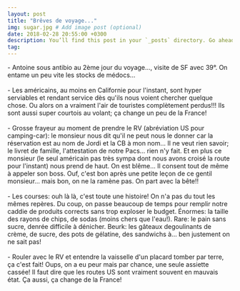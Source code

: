 ```yaml
---
layout: post
title: "Brêves de voyage..."
img: sugar.jpg # Add image post (optional)
date: 2018-02-28 20:55:00 +0300
description: You’ll find this post in your `_posts` directory. Go ahead and edit it and re-build the site to see your changes. # Add post description (optional)
tag: 
---
```

<p>
- Antoine sous antibio au 2ème jour du voyage..., visite de SF avec 39°. On entame un peu vite les stocks de médocs...
<br/><br/>
- Les américains, au moins en Californie pour l'instant, sont hyper serviables et rendant service dès qu'ils nous voient chercher quelque chose. Ou alors on a vraiment l'air de touristes complètement perdus!!! Ils sont aussi super courtois au volant; ça change un peu de la France!
<br/><br/>
- Grosse frayeur au moment de prendre le RV (abréviation US pour camping-car): le monsieur nous dit qu'il ne peut nous le donner car la réservation est au nom de Jordi et la CB à mon nom... Il ne veut rien savoir; le livret de famille, l'attestation de notre Pacs... rien n'y fait. Et en plus ce monsieur (le seul américain pas très sympa dont nous avons croisé la route pour l'instant) nous prend de haut. On est blême... Il consent tout de même à appeler son boss. Ouf, c'est bon après une petite leçon de ce gentil monsieur... mais bon, on ne la ramène pas. On part avec la bête!!
<br/><br/>
- Les courses: ouh là là, c'est toute une histoire! On n'a pas du tout les mêmes repères.  Du coup, on passe beaucoup de temps pour remplir notre caddie de produits corrects sans trop exploser le budget. 
Énormes: la taille des rayons de chips, de sodas (moins chers que l'eau!).
Rare: le pain sans sucre, denrée difficile à dénicher.
Beurk: les gâteaux degoulinants de crème, de sucre, des pots de gélatine, des sandwichs à... ben justement on ne sait pas!
<br/><br/>
- Rouler avec le RV et entendre la vaisselle d'un placard tomber par terre, ça c'est fait! Oups, on a eu peur mais par chance, une seule assiette cassée! Il faut dire que les routes US sont vraiment souvent en mauvais état. Ça aussi, ça change de la France!

</p>







